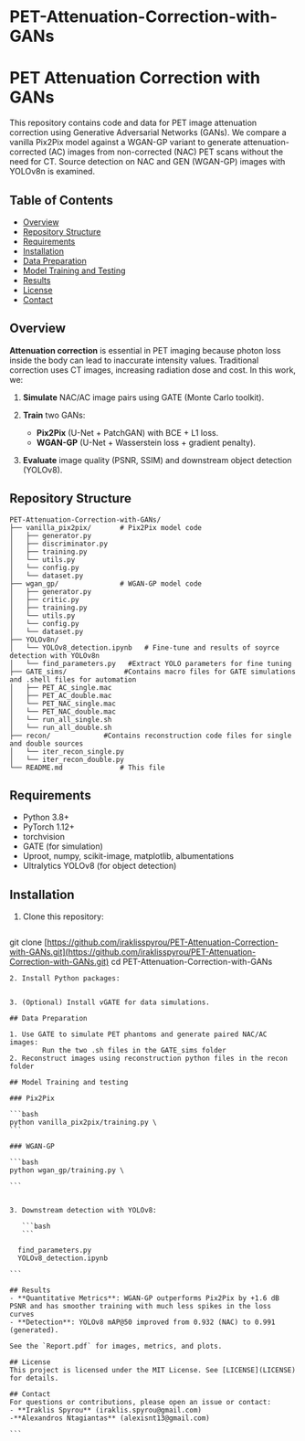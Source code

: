 # PET-Attenuation-Correction-with-GANs

# PET Attenuation Correction with GANs

This repository contains code and data for PET image attenuation correction using Generative Adversarial Networks (GANs). We compare a vanilla Pix2Pix model against a WGAN-GP variant to generate attenuation-corrected (AC) images from non-corrected (NAC) PET scans without the need for CT. Source detection on NAC and GEN (WGAN-GP) images with YOLOv8n is examined.

## Table of Contents

* [Overview](#overview)
* [Repository Structure](#repository-structure)
* [Requirements](#requirements)
* [Installation](#installation)
* [Data Preparation](#data-preparation)
* [Model Training and Testing](#model-training-and-testing)
* [Results](#results)
* [License](#license)
* [Contact](#contact)

## Overview

**Attenuation correction** is essential in PET imaging because photon loss inside the body can lead to inaccurate intensity values. Traditional correction uses CT images, increasing radiation dose and cost. In this work, we:

1. **Simulate** NAC/AC image pairs using GATE (Monte Carlo toolkit).
2. **Train** two GANs:

   * **Pix2Pix** (U-Net + PatchGAN) with BCE + L1 loss.
   * **WGAN-GP** (U-Net + Wasserstein loss + gradient penalty).
3. **Evaluate** image quality (PSNR, SSIM) and downstream object detection (YOLOv8).

## Repository Structure

```
PET-Attenuation-Correction-with-GANs/
├── vanilla_pix2pix/       # Pix2Pix model code
│   ├── generator.py
│   ├── discriminator.py
│   ├── training.py
│   └── utils.py
│   └── config.py
│   └── dataset.py
├── wgan_gp/               # WGAN-GP model code
│   ├── generator.py
│   ├── critic.py
│   ├── training.py
│   └── utils.py
│   └── config.py
│   └── dataset.py
├── YOLOv8n/             
│   └── YOLOv8_detection.ipynb   # Fine-tune and results of soyrce detection with YOLOv8n
│   └── find_parameters.py   #Extract YOLO parameters for fine tuning
├── GATE_sims/              #Contains macro files for GATE simulations and .shell files for automation
│   ├── PET_AC_single.mac
│   ├── PET_AC_double.mac
│   └── PET_NAC_single.mac
│   └── PET_NAC_double.mac
│   └── run_all_single.sh
│   └── run_all_double.sh
├── recon/             #Contains reconstruction code files for single and double sources
│   └── iter_recon_single.py
│   └── iter_recon_double.py
└── README.md              # This file
```

## Requirements

* Python 3.8+
* PyTorch 1.12+
* torchvision
* GATE (for simulation)
* Uproot, numpy, scikit-image, matplotlib, albumentations
* Ultralytics YOLOv8 (for object detection)


## Installation

1. Clone this repository:

   ```

git clone [https://github.com/iraklisspyrou/PET-Attenuation-Correction-with-GANs.git](https://github.com/iraklisspyrou/PET-Attenuation-Correction-with-GANs.git)
cd PET-Attenuation-Correction-with-GANs

````
2. Install Python packages:


3. (Optional) Install vGATE for data simulations.

## Data Preparation

1. Use GATE to simulate PET phantoms and generate paired NAC/AC images:
        Run the two .sh files in the GATE_sims folder
2. Reconstruct images using reconstruction python files in the recon folder

## Model Training and testing

### Pix2Pix

```bash
python vanilla_pix2pix/training.py \
```

### WGAN-GP

```bash
python wgan_gp/training.py \

```


3. Downstream detection with YOLOv8:

   ```bash
   ```

  find_parameters.py
  YOLOv8_detection.ipynb

```

## Results
- **Quantitative Metrics**: WGAN-GP outperforms Pix2Pix by +1.6 dB PSNR and has smoother training with much less spikes in the loss curves
- **Detection**: YOLOv8 mAP@50 improved from 0.932 (NAC) to 0.991 (generated).

See the `Report.pdf` for images, metrics, and plots.

## License
This project is licensed under the MIT License. See [LICENSE](LICENSE) for details.

## Contact
For questions or contributions, please open an issue or contact:
- **Iraklis Spyrou** (iraklis.spyrou@gmail.com)
-**Alexandros Ntagiantas** (alexisnt13@gmail.com)

```
